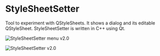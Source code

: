 # StyleSheetSetter

Tool to experiment with QStyleSheets. It shows a dialog and its editable QStyleSheet. StyleSheetSetter is written in C++ using Qt.

![StyleSheetSetter menu v2.0](Screenshots/StyleSheetSetterMenu_2_0.png)

![StyleSheetSetter v2.0](Screenshots/StyleSheetSetter_2_0.png)


